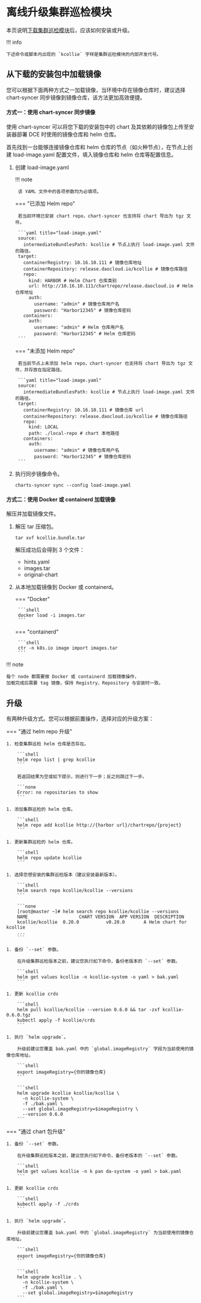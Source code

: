 # 离线升级集群巡检模块

本页说明[下载集群巡检模块](../../../download/modules/kcollie.md)后，应该如何安装或升级。

!!! info

    下述命令或脚本内出现的 `kcollie` 字样是集群巡检模块的内部开发代号。

## 从下载的安装包中加载镜像

您可以根据下面两种方式之一加载镜像，当环境中存在镜像仓库时，建议选择 chart-syncer 同步镜像到镜像仓库，该方法更加高效便捷。

#### 方式一：使用 chart-syncer 同步镜像

使用 chart-syncer 可以将您下载的安装包中的 chart 及其依赖的镜像包上传至安装器部署 DCE 时使用的镜像仓库和 helm 仓库。

首先找到一台能够连接镜像仓库和 helm 仓库的节点（如火种节点），在节点上创建 load-image.yaml 配置文件，填入镜像仓库和 helm 仓库等配置信息。

1. 创建 load-image.yaml

    !!! note  

        该 YAML 文件中的各项参数均为必填项。

    === "已添加 Helm repo"

        若当前环境已安装 chart repo，chart-syncer 也支持将 chart 导出为 tgz 文件。

        ```yaml title="load-image.yaml"
        source:
          intermediateBundlesPath: kcollie # 节点上执行 load-image.yaml 文件的路径。
        target:
          containerRegistry: 10.16.10.111 # 镜像仓库地址
          containerRepository: release.daocloud.io/kcollie # 镜像仓库路径
          repo:
            kind: HARBOR # Helm Chart 仓库类别
            url: http://10.16.10.111/chartrepo/release.daocloud.io # Helm 仓库地址
            auth:
              username: "admin" # 镜像仓库用户名
              password: "Harbor12345" # 镜像仓库密码
          containers:
            auth:
              username: "admin" # Helm 仓库用户名
              password: "Harbor12345" # Helm 仓库密码
        ```

    === "未添加 Helm repo"

        若当前节点上未添加 helm repo，chart-syncer 也支持将 chart 导出为 tgz 文件，并存放在指定路径。

        ```yaml title="load-image.yaml"
        source:
          intermediateBundlesPath: kcollie # 节点上执行 load-image.yaml 文件的路径。
        target:
          containerRegistry: 10.16.10.111 # 镜像仓库 url
          containerRepository: release.daocloud.io/kcollie # 镜像仓库路径
          repo:
            kind: LOCAL
            path: ./local-repo # chart 本地路径
          containers:
            auth:
              username: "admin" # 镜像仓库用户名
              password: "Harbor12345" # 镜像仓库密码
        ```

1. 执行同步镜像命令。

    ```shell
    charts-syncer sync --config load-image.yaml
    ```

#### 方式二：使用 Docker 或 containerd 加载镜像

解压并加载镜像文件。

1. 解压 tar 压缩包。

    ```shell
    tar xvf kcollie.bundle.tar
    ```

    解压成功后会得到 3 个文件：

    - hints.yaml
    - images.tar
    - original-chart

2. 从本地加载镜像到 Docker 或 containerd。

    === "Docker"

        ```shell
        docker load -i images.tar
        ```

    === "containerd"

        ```shell
        ctr -n k8s.io image import images.tar
        ```

!!! note

    每个 node 都需要做 Docker 或 containerd 加载镜像操作，
    加载完成后需要 tag 镜像，保持 Registry、Repository 与安装时一致。

## 升级

有两种升级方式。您可以根据前置操作，选择对应的升级方案：

=== "通过 helm repo 升级"

    1. 检查集群巡检 helm 仓库是否存在。

        ```shell
        helm repo list | grep kcollie
        ```

        若返回结果为空或如下提示，则进行下一步；反之则跳过下一步。

        ```none
        Error: no repositories to show
        ```

    1. 添加集群巡检的 helm 仓库。

        ```shell
        helm repo add kcollie http://{harbor url}/chartrepo/{project}
        ```

    1. 更新集群巡检的 helm 仓库。

        ```shell
        helm repo update kcollie
        ```

    1. 选择您想安装的集群巡检版本（建议安装最新版本）。

        ```shell
        helm search repo kcollie/kcollie --versions
        ```

        ```none
        [root@master ~]# helm search repo kcollie/kcollie --versions
        NAME                   CHART VERSION  APP VERSION  DESCRIPTION
        kcollie/kcollie  0.20.0          v0.20.0       A Helm chart for kcollie
        ...
        ```

    1. 备份 `--set` 参数。

        在升级集群巡检版本之前，建议您执行如下命令，备份老版本的 `--set` 参数。

        ```shell
        helm get values kcollie -n kcollie-system -o yaml > bak.yaml
        ```

    1. 更新 kcollie crds

        ```shell
        helm pull kcollie/kcollie --version 0.6.0 && tar -zxf kcollie-0.6.0.tgz
        kubectl apply -f kcollie/crds
        ```

    1. 执行 `helm upgrade`。

        升级前建议您覆盖 bak.yaml 中的 `global.imageRegistry` 字段为当前使用的镜像仓库地址。

        ```shell
        export imageRegistry={你的镜像仓库}
        ```

        ```shell
        helm upgrade kcollie kcollie/kcollie \
          -n kcollie-system \
          -f ./bak.yaml \
          --set global.imageRegistry=$imageRegistry \
          --version 0.6.0
        ```

=== "通过 chart 包升级"

    1. 备份 `--set` 参数。

        在升级集群巡检版本之前，建议您执行如下命令，备份老版本的 `--set` 参数。

        ```shell
        helm get values kcollie -n k pan da-system -o yaml > bak.yaml
        ```

    1. 更新 kcollie crds

        ```shell
        kubectl apply -f ./crds
        ```

    1. 执行 `helm upgrade`。

        升级前建议您覆盖 bak.yaml 中的 `global.imageRegistry` 为当前使用的镜像仓库地址。

        ```shell
        export imageRegistry={你的镜像仓库}
        ```

        ```shell
        helm upgrade kcollie . \
          -n kcollie-system \
          -f ./bak.yaml \
          --set global.imageRegistry=$imageRegistry
        ```
